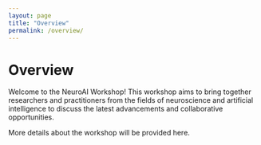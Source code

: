```yaml
---
layout: page
title: "Overview"
permalink: /overview/
---
```


# Overview

Welcome to the NeuroAI Workshop! This workshop aims to bring together researchers and practitioners from the fields of neuroscience and artificial intelligence to discuss the latest advancements and collaborative opportunities.

More details about the workshop will be provided here.